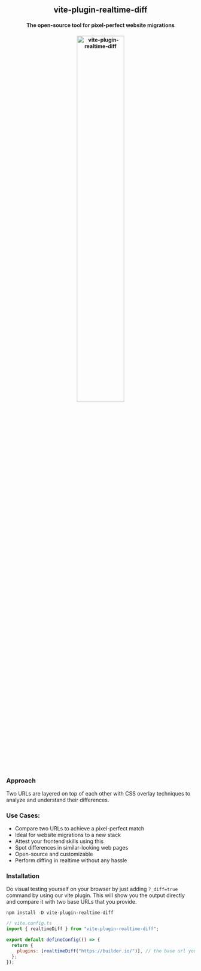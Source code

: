 <h2  align="center">vite-plugin-realtime-diff</h2>

<h4  align="center">The open-source tool for pixel-perfect website migrations<h4>

<p align="center">
<img src="https://github.com/BuilderIO/builder/assets/73601258/a5821094-2ab1-4eb4-9190-233cc29159bc" alt="vite-plugin-realtime-diff" width="50%" />
</p>

### Approach

Two URLs are layered on top of each other with CSS overlay techniques to analyze and understand their differences.

### Use Cases:

<ul>
    <li> Compare two URLs to achieve a pixel-perfect match </li>
    <li> Ideal for website migrations to a new stack </li>
    <li> Attest your frontend skills using this </li>
    <li> Spot differences in similar-looking web pages </li>
    <li> Open-source and customizable </li>
    <li> Perform diffing in realtime without any hassle</li>
</ul>

### Installation

Do visual testing yourself on your browser by just adding `?_diff=true` command by using our vite plugin. This will show you the output directly and compare it with two base URLs that you provide.

```
npm install -D vite-plugin-realtime-diff
```

```js
// vite.config.ts
import { realtimeDiff } from "vite-plugin-realtime-diff";

export default defineConfig(() => {
  return {
    plugins: [realtimeDiff("https://builder.io/")], // the base url you want to target the diff to
  };
});
```
